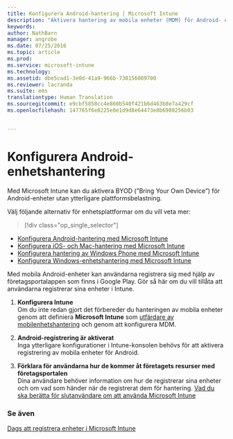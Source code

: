 ```yaml
---
title: Konfigurera Android-hantering | Microsoft Intune
description: "Aktivera hantering av mobila enheter (MDM) för Android- och KNOX-enheter med Microsoft Intune."
keywords: 
author: NathBarn
manager: angrobe
ms.date: 07/25/2016
ms.topic: article
ms.prod: 
ms.service: microsoft-intune
ms.technology: 
ms.assetid: dbe5cad1-3e0d-41a9-966b-738156089700
ms.reviewer: lacranda
ms.suite: ems
translationtype: Human Translation
ms.sourcegitcommit: e9cbf5858cc4e860b540f421b6d463b8e7a429cf
ms.openlocfilehash: 147765f6e8225e8e1d9d8e64473e8b6988256b03


---
```


# Konfigurera Android-enhetshantering
Med Microsoft Intune kan du aktivera BYOD (”Bring Your Own Device”) för Android-enheter utan ytterligare plattformsbelastning.

Välj följande alternativ för enhetsplattformar om du vill veta mer:

> [!div class="op_single_selector"]
- [Konfigurera Android-hantering med Microsoft Intune](set-up-android-management-with-microsoft-intune.md)
- [Konfigurera iOS- och Mac-hantering med Microsoft Intune](set-up-ios-and-mac-management-with-microsoft-intune.md)
- [Konfigurera hantering av Windows Phone med Microsoft Intune](set-up-windows-phone-management-with-microsoft-intune.md)
- [Konfigurera Windows-enhetshantering med Microsoft Intune](set-up-windows-device-management-with-microsoft-intune.md)

Med mobila Android-enheter kan användarna registrera sig med hjälp av företagsportalappen som finns i Google Play. Gör så här om du vill tillåta att användarna registrerar sina enheter i Intune.

1.  **Konfigurera Intune**<br>
    Om du inte redan gjort det förbereder du hanteringen av mobila enheter genom att definiera **Microsoft Intune** som [utfärdare av mobilenhetshantering](get-ready-to-enroll-devices-in-microsoft-intune.md#set-mobile-device-management-authority) och genom att konfigurera MDM.

2.  **Android-registrering är aktiverat**<br>
    Inga ytterligare konfigurationer i Intune-konsolen behövs för att aktivera registrering av mobila enheter för Android.

3.  **Förklara för användarna hur de kommer åt företagets resurser med företagsportalen**<br>
    Dina användare behöver information om hur de registrerar sina enheter och om vad som händer när de registrerat dem för hantering. [Vad du ska berätta för slutanvändare om att använda Microsoft Intune](what-to-tell-your-end-users-about-using-microsoft-intune.md)

### Se även
[Dags att registrera enheter i Microsoft Intune](get-ready-to-enroll-devices-in-microsoft-intune.md)



<!--HONumber=Jul16_HO4-->


